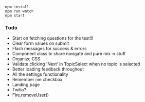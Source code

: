 ```
npm install
npm run watch
npm start
```

### Todo
* Start on fetching questions for the test!!!
* Clear form values on submit
* Flash messages for success & errors
* Component class to share navigate and pure mix in stuff
* Organize CSS
* Validate clicking 'Next' in TopicSelect when no topic is selected
* Better loading feedback throughout
* All the settings functionality
* Remember me checkbox
* Landing page
* Twilio?
* Fire.removeUser()
